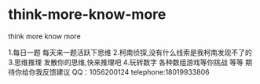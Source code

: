 # think-more-know-more
think more know more

1.每日一题 每天来一题活跃下思维
2.柯南侦探,没有什么线索是我柯南发现不了的
3.思维推理 发散你的思维,快来推理吧
4.玩转数字 各种数组游戏等你挑战
等等
期待你给你我反馈建议
QQ：1056200124 telephone:18019933806
